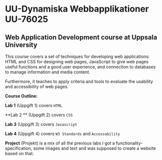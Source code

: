 # UU-Dynamiska Webbapplikationer UU-76025

## Web Application Development course at Uppsala University

This course covers a set of techniques for developing web applications: HTML and CSS for designing web pages, JavaScript to give web pages useful functions and a good user experience, and connection to databases to manage information and media content.

Furthermore, it teaches to apply criteria and tools to evaluate the usability and accessibility of web pages.

**Course Outline:**

**Lab 1** (Uppgift 1) covers `HTML`

**Lab 2 ** (Uppgift 2) covers `CSS`

**Lab 3** (Uppgift 3) covers `Javascript`

**Lab 4** (Uppgift 4) covers `W3 Standards` and `Accessability`

**Project** (Projekt) is a mix of all the previous labs I got a functionality-specification, some images and text and was supposed to create a website based on that.
